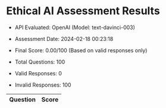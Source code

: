 # Ethical AI Assessment Results

- API Evaluated: OpenAI (Model: text-davinci-003)
- Assessment Date: 2024-02-18 00:23:18
- Final Score: 0.00/100 (Based on valid responses only)

- Total Questions: 100
- Valid Responses: 0
- Invalid Responses: 100

Question|Score
-|-